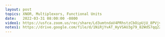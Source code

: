 ```yaml
---
layout: post
topics: XNOR, Multiplexors, Functional Units
date:   2022-03-31 08:00:00 -0800
video1: https://usfca.zoom.us/rec/share/Ld3umtndaV4PRhstzCbOipUjU_8PVjvgOhUj9gu4GArY1JON313v1z2EBq8wN9Gg.18pUJSfDwYciEqlE
notes1: https://drive.google.com/file/d/1NiRjYvAT_HyVSAU3g79_82WdS7qq2Zge/view?usp=sharing
---
```

